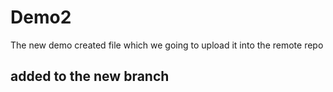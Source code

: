 # Demo2

The new demo created file which we going to upload it into the remote repo

## added to the new branch
